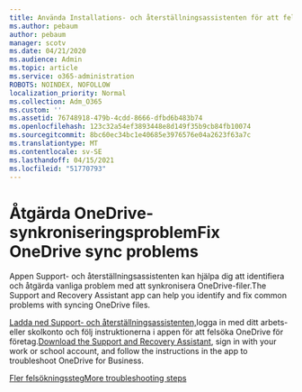 ```yaml
---
title: Använda Installations- och återställningsassistenten för att felsöka OneDrive för företag
ms.author: pebaum
author: pebaum
manager: scotv
ms.date: 04/21/2020
ms.audience: Admin
ms.topic: article
ms.service: o365-administration
ROBOTS: NOINDEX, NOFOLLOW
localization_priority: Normal
ms.collection: Adm_O365
ms.custom: ''
ms.assetid: 76748918-479b-4cdd-8666-dfbd6b483b74
ms.openlocfilehash: 123c32a54ef3893448e8d149f35b9cb84fb10074
ms.sourcegitcommit: 8bc60ec34bc1e40685e3976576e04a2623f63a7c
ms.translationtype: MT
ms.contentlocale: sv-SE
ms.lasthandoff: 04/15/2021
ms.locfileid: "51770793"
---
```

# <a name="fix-onedrive-sync-problems"></a><span data-ttu-id="9c462-102">Åtgärda OneDrive-synkroniseringsproblem</span><span class="sxs-lookup"><span data-stu-id="9c462-102">Fix OneDrive sync problems</span></span>

<span data-ttu-id="9c462-103">Appen Support- och återställningsassistenten kan hjälpa dig att identifiera och åtgärda vanliga problem med att synkronisera OneDrive-filer.</span><span class="sxs-lookup"><span data-stu-id="9c462-103">The Support and Recovery Assistant app can help you identify and fix common problems with syncing OneDrive files.</span></span> 
  
<span data-ttu-id="9c462-104">[Ladda ned Support- och återställningsassistenten,](https://aka.ms/sara)logga in med ditt arbets- eller skolkonto och följ instruktionerna i appen för att felsöka OneDrive för företag.</span><span class="sxs-lookup"><span data-stu-id="9c462-104">[Download the Support and Recovery Assistant](https://aka.ms/sara), sign in with your work or school account, and follow the instructions in the app to troubleshoot OneDrive for Business.</span></span> 
  
[<span data-ttu-id="9c462-105">Fler felsökningssteg</span><span class="sxs-lookup"><span data-stu-id="9c462-105">More troubleshooting steps</span></span>](https://go.microsoft.com/fwlink/?linkid=872097)
  

